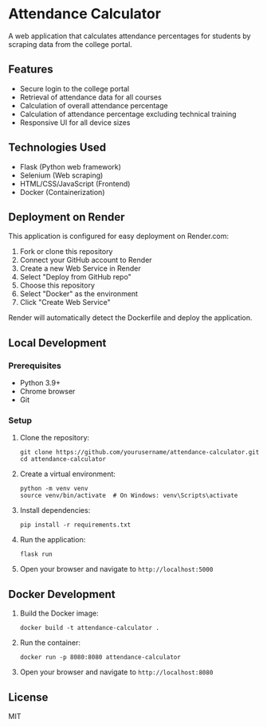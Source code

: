 # Attendance Calculator

A web application that calculates attendance percentages for students by scraping data from the college portal.

## Features

- Secure login to the college portal
- Retrieval of attendance data for all courses
- Calculation of overall attendance percentage
- Calculation of attendance percentage excluding technical training
- Responsive UI for all device sizes

## Technologies Used

- Flask (Python web framework)
- Selenium (Web scraping)
- HTML/CSS/JavaScript (Frontend)
- Docker (Containerization)

## Deployment on Render

This application is configured for easy deployment on Render.com:

1. Fork or clone this repository
2. Connect your GitHub account to Render
3. Create a new Web Service in Render
4. Select "Deploy from GitHub repo"
5. Choose this repository
6. Select "Docker" as the environment
7. Click "Create Web Service"

Render will automatically detect the Dockerfile and deploy the application.

## Local Development

### Prerequisites

- Python 3.9+
- Chrome browser
- Git

### Setup

1. Clone the repository:
   ```
   git clone https://github.com/yourusername/attendance-calculator.git
   cd attendance-calculator
   ```

2. Create a virtual environment:
   ```
   python -m venv venv
   source venv/bin/activate  # On Windows: venv\Scripts\activate
   ```

3. Install dependencies:
   ```
   pip install -r requirements.txt
   ```

4. Run the application:
   ```
   flask run
   ```

5. Open your browser and navigate to `http://localhost:5000`

## Docker Development

1. Build the Docker image:
   ```
   docker build -t attendance-calculator .
   ```

2. Run the container:
   ```
   docker run -p 8080:8080 attendance-calculator
   ```

3. Open your browser and navigate to `http://localhost:8080`

## License

MIT
